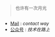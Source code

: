> 
> 
> 也许有一次月光 <br/><br/>
>

- [Mail](huangshimin1996@gmail.com) : _contact way_
- [公众号](https://mp.weixin.qq.com/mp/profile_ext?action=home&__biz=MzIyODUzNjU0Mg==&scene=124#wechat_redirect) : _技术在路上_

<!--
Here are some ideas to get you started:

- 🔭 I’m currently working on ...
- 🌱 I’m currently learning ...
- 👯 I’m looking to collaborate on ...
- 🤔 I’m looking for help with ...
- 💬 Ask me about ...
- 📫 How to reach me: ...
- 😄 Pronouns: ...
- ⚡ Fun fact: ...
-->
